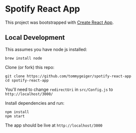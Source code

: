 # Spotify React App

This project was bootstrapped with [Create React App](https://github.com/facebook/create-react-app).

## Local Development

This assumes you have node js installed: 
```
brew install node
```

Clone (or fork) this repo:
```
git clone https://github.com/tommygeiger/spotify-react-app
cd spotify-react-app
```

You'll need to change `redirectUri` in `src/Config.js` to `http://localhost/3000/`

Install dependencies and run:
```
npm install
npm start
```

The app should be live at `http://localhost/3000`

